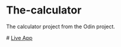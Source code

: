 # The-calculator
 The calculator project from the Odin project.


 \# [Live App](https://eyeri91.github.io/the-calculator/)
